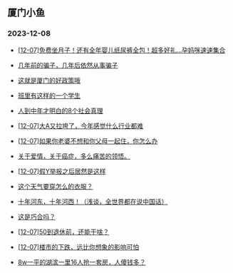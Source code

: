 ## 厦门小鱼 
### 2023-12-08

+ [[12-07]免费坐月子！还有全年婴儿纸尿裤全包！超多好礼…孕妈咪速速集合](http://bbs.xmfish.com/read-htm-tid-18117195.html)

+ [几年前的骗子，几年后依然从事骗子](http://bbs.xmfish.com/read-htm-tid-18117121.html)

+ [这就是厦门的好政策哦](http://bbs.xmfish.com/read-htm-tid-18117278.html)

+ [班里有这样的一个学生](http://bbs.xmfish.com/read-htm-tid-18117228.html)

+ [人到中年才明白的8个社会真理](http://bbs.xmfish.com/read-htm-tid-18117081.html)

+ [[12-07]大A又拉垮了，今年感觉什么行业都难](http://bbs.xmfish.com/read-htm-tid-18117231.html)

+ [[12-07]如果你老婆不想和你父母一起住，你怎么办](http://bbs.xmfish.com/read-htm-tid-18117260.html)

+ [关于爱情，关于癌症，多么痛苦的领悟。](http://bbs.xmfish.com/read-htm-tid-18117313.html)

+ [[12-07]假Y举报之后居然是这样](http://bbs.xmfish.com/read-htm-tid-18117243.html)

+ [这个天气要穿怎么的衣服？](http://bbs.xmfish.com/read-htm-tid-18117203.html)

+ [十年河东，十年河西！（浅谈，全世界都在说中国话）](http://bbs.xmfish.com/read-htm-tid-18117211.html)

+ [这是巧合吗？](http://bbs.xmfish.com/read-htm-tid-18117181.html)

+ [[12-07]50到退休前，还能干啥？](http://bbs.xmfish.com/read-htm-tid-18117346.html)

+ [[12-07]楼市的下跌，远比你想象的影响可怕](http://bbs.xmfish.com/read-htm-tid-18117428.html)

+ [8w一平的湖滨一里16人抢一套房，人傻钱多？](http://bbs.xmfish.com/read-htm-tid-18117497.html)

